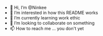 - 👋 Hi, I’m @Ninkee
- 👀 I’m interested in how this README works
- 🌱 I’m currently learning work ethic
- 💞️ I’m looking to collaborate on something
- 📫 How to reach me ... you don't yet

<!---
Ninkee/Ninkee is a ✨ special ✨ repository because its `README.md` (this file) appears on your GitHub profile.
You can click the Preview link to take a look at your changes.
--->
